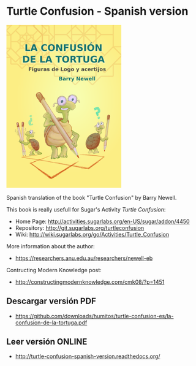 Turtle Confusion - Spanish version
==================================

<img width="300px" src="https://github.com/humitos/turtle-confusion-es/raw/pdf/docs/_static/images/cover.png" />

Spanish translation of the book "Turtle Confusion" by Barry Newell.

This book is really usefull for Sugar's Activity *Turtle Confusion*:

 * Home Page: http://activities.sugarlabs.org/en-US/sugar/addon/4450
 * Repository: http://git.sugarlabs.org/turtleconfusion
 * Wiki: http://wiki.sugarlabs.org/go/Activities/Turtle_Confusion

More information about the author:
 * https://researchers.anu.edu.au/researchers/newell-eb

Contructing Modern Knowledge post:
 * http://constructingmodernknowledge.com/cmk08/?p=1451


Descargar versión PDF
---------------------

 * https://github.com/downloads/humitos/turtle-confusion-es/la-confusion-de-la-tortuga.pdf
  
Leer versión ONLINE
-------------------

 * http://turtle-confusion-spanish-version.readthedocs.org/